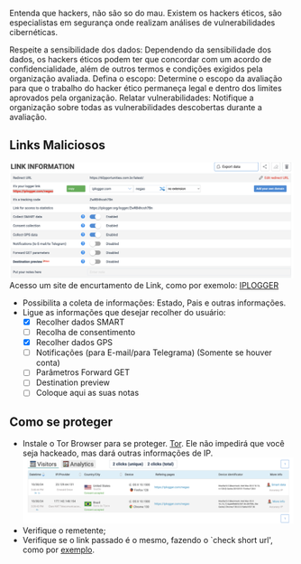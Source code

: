 Entenda que hackers, não são so do mau. Existem os hackers éticos, são especialistas em segurança onde realizam análises de vulnerabilidades cibernéticas.

Respeite a sensibilidade dos dados: Dependendo da sensibilidade dos dados, os hackers éticos podem ter que concordar com um acordo de confidencialidade, além de outros termos e condições exigidos pela organização avaliada.
Defina o escopo: Determine o escopo da avaliação para que o trabalho do hacker ético permaneça legal e dentro dos limites aprovados pela organização.
Relatar vulnerabilidades: Notifique a organização sobre todas as vulnerabilidades descobertas durante a avaliação.

## Links Maliciosos
![](img/hacker-bem-001.png)
Acesso um site de encurtamento de Link, como por exemolo: [IPLOGGER](https://iplogger.org)
- Possibilita a coleta de informações: Estado, Pais e outras informações.
- Ligue as informações que desejar recolher do usuário:
  - [x] Recolher dados SMART
  - [ ] Recolha de consentimento
  - [x] Recolher dados GPS
  - [ ] Notificações (para E-mail/para Telegrama) (Somente se houver conta)
  - [ ] Parâmetros Forward GET
  - [ ] Destination preview
  - [ ] Coloque aqui as suas notas

## Como se proteger
- Instale o Tor Browser para se proteger. [Tor](https://www.torproject.org/download/). Ele não impedirá que você seja hackeado, mas dará outras informações de IP.
![](img/hacker-bem-002.png)
- Verifique o remetente;
- Verifique se o link passado é o mesmo, fazendo o `check short url', como por [exemplo](https://checkshorturl.com).
